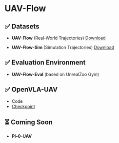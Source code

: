 # UAV-Flow

## ✅ Datasets
- **UAV-Flow** (Real-World Trajectories)  [Download](https://huggingface.co/datasets/wangxiangyu0814/UAV-Flow/tree/main) 

- **UAV-Flow-Sim** (Simulation Trajectories)  [Download](https://huggingface.co/datasets/wangxiangyu0814/UAV-Flow-Sim/tree/main)


## ✅ Evaluation Environment
- **UAV-Flow-Eval** (based on UnrealZoo Gym)  

## ✅ OpenVLA-UAV
- Code
- [Checkpoint](https://huggingface.co/wangxiangyu0814/OpenVLA-UAV/tree/main)

## ⏳ Coming Soon
- **Pi-0-UAV**
